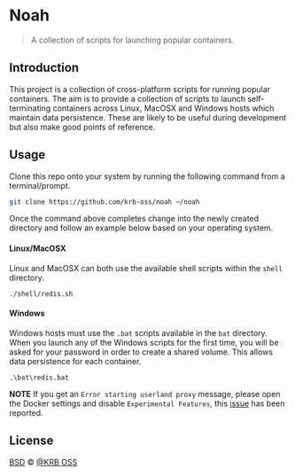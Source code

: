 # Noah

> A collection of scripts for launching popular containers.

## Introduction

This project is a collection of cross-platform scripts for running popular
containers. The aim is to provide a collection of scripts to launch
self-terminating containers across Linux, MacOSX and Windows hosts which
maintain data persistence. These are likely to be useful during development but
also make good points of reference.

## Usage

Clone this repo onto your system by running the following command from a
terminal/prompt.

```bash
git clone https://github.com/krb-oss/noah ~/noah
```

Once the command above completes change into the newly created directory and
follow an example below based on your operating system.

#### Linux/MacOSX

Linux and MacOSX can both use the available shell scripts within the `shell`
directory.

```text
./shell/redis.sh
```

#### Windows

Windows hosts must use the `.bat` scripts available in the `bat` directory.
When you launch any of the Windows scripts for the first time, you will be
asked for your password in order to create a shared volume. This allows data
persistence for each container.

```text
.\bat\redis.bat
```

**NOTE** If you get an `Error starting userland proxy` message, please open the
Docker settings and disable `Experimental Features`, this [issue] has been
reported.

[issue]: https://github.com/docker/for-win/issues/573

## License

[BSD](LICENSE) © [@KRB OSS](https://github.com/krb-oss/)
